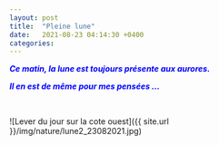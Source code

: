 ```yaml
---
layout: post
title:  "Pleine lune"
date:   2021-08-23 04:14:30 +0400
categories: 
---
```


<span style="color: blue">***Ce matin, la lune est toujours présente aux aurores.***</span>

<span style="color: blue">***Il en est de même pour mes pensées ...***</span>

<br>

![Lever du jour sur la cote ouest]({{ site.url }}/img/nature/lune2_23082021.jpg)